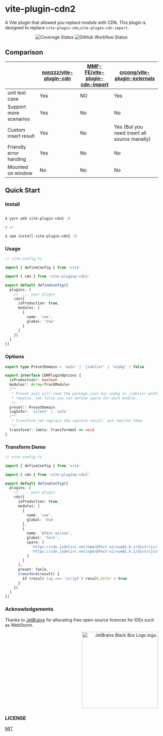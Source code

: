 <h1 aligin="center">vite-plugin-cdn2</h1>

A Vite plugin that allowed you replace module with CDN. This plugin is designed to replace
`vite-plugin-cdn`,`vite-plugin-cdn-import`.

<p align="center">
<img src="https://img.shields.io/codecov/c/github/nonzzz/vite-plugin-cdn?style=for-the-badge" alt="Coverage Status" />
<img alt="GitHub Workflow Status" src="https://img.shields.io/github/workflow/status/nonzzz/vite-plugin-cdn/test?style=for-the-badge">
</p>

## Comparison

|                        | [nonzzz/vite-plugin-cdn](https://github.com/nonzzz/vite-plugin-cdn) | [MMF-FE/vite-plugin-cdn-import](https://github.com/MMF-FE/vite-plugin-cdn-import) | [crcong/vite-plugin-externals](https://github.com/crcong/vite-plugin-externals/tree/main/src) |
| ---------------------- | ------------------------------------------------------------------- | --------------------------------------------------------------------------------- | --------------------------------------------------------------------------------------------- |
| unit test case         | Yes                                                                 | NO                                                                                | Yes                                                                                           |
| Support more scenarios | Yes                                                                 | No                                                                                | No                                                                                            |
| Custom insert result   | Yes                                                                 | No                                                                                | Yes (But you need insert all source manally)                                                  |
| Friendly error handing | Yes                                                                 | No                                                                                | No                                                                                            |
| Mounted on window      | No                                                                  | No                                                                                | No                                                                                            |

## Quick Start

### Install

```bash

$ yarn add vite-plugin-cdn2 -D

# or

$ npm install vite-plugin-cdn2 -D

```

### Usage

```typescript
// vite.config.ts

import { defineConfig } from 'vite'

import { cdn } from 'vite-pluginp-cdn2'

export default defineConfig({
  plugins: [
    //  ... your plugin
    cdn({
      isProduction: true,
      modules: [
        {
          name: 'vue',
          global: 'Vue'
        }
      ]
    })
  ]
})
```

### Options

```ts
export type PresetDomain = 'auto' | 'jsdelivr' | 'unpkg' | false

export interface CDNPluginOptions {
  isProduction?: boolean
  modules?: Array<TrackModule>
  /**
   * Preset auto will read the package.json has unpkg or jsdelivr path. If not willn't be
   * repalce. set false you can define spare for each module.
   */
  preset?: PresetDomain
  logInfo?: 'silent' | 'info'
  /**
   * Transform can replace the capture result. and rewrite them.
   */
  transform?: (meta: Transformed) => void
}
```

### Transform Demo

```ts
// vite.config.ts

import { defineConfig } from 'vite'

import { cdn } from 'vite-pluginp-cdn2'

export default defineConfig({
  plugins: [
    //  ... your plugin
    cdn({
      isProduction: true,
      modules: [
        {
          name: 'vue',
          global: 'Vue'
        },
        {
          name: '@fect-ui/vue',
          global: 'fect',
          spare: [
            'https://cdn.jsdelivr.net/npm/@fect-ui/vue@1.6.1/dist/cjs/fect.umd.js',
            'https://cdn.jsdelivr.net/npm/@fect-ui/vue@1.6.1/dist/cjs/main.css'
          ]
        }
      ],
      preset: fasle,
      transform(result) {
        if (result.tag === 'script') result.defer = true
      }
    })
  ]
})
```

### Acknowledgements

Thanks to [JetBrains](https://www.jetbrains.com/) for allocating free open-source licences for IDEs such as WebStorm.

<p align="right">
<img width="250px" height="250px" src="https://resources.jetbrains.com/storage/products/company/brand/logos/jb_square.png" alt="JetBrains Black Box Logo logo.">
</p>

### LICENSE

[MIT](./LICENSE)
